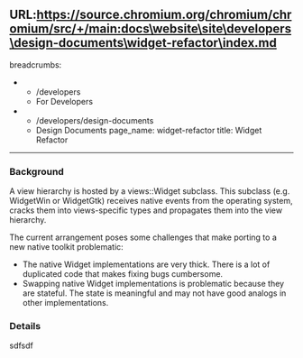 URL:https://source.chromium.org/chromium/chromium/src/+/main:docs\website\site\developers\design-documents\widget-refactor\index.md
---
breadcrumbs:
- - /developers
  - For Developers
- - /developers/design-documents
  - Design Documents
page_name: widget-refactor
title: Widget Refactor
---

### Background

A view hierarchy is hosted by a views::Widget subclass. This subclass (e.g.
WidgetWin or WidgetGtk) receives native events from the operating system, cracks
them into views-specific types and propagates them into the view hierarchy.

The current arrangement poses some challenges that make porting to a new native
toolkit problematic:

*   The native Widget implementations are very thick. There is a lot of
            duplicated code that makes fixing bugs cumbersome.
*   Swapping native Widget implementations is problematic because they
            are stateful. The state is meaningful and may not have good analogs
            in other implementations.

### Details

sdfsdf
